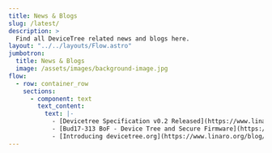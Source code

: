 ```yaml
---
title: News & Blogs
slug: /latest/
description: >
  Find all DeviceTree related news and blogs here.
layout: "../../layouts/Flow.astro"
jumbotron:
  title: News & Blogs
  image: /assets/images/background-image.jpg
flow:
  - row: container_row
    sections:
      - component: text
        text_content:
          text: |-
            - [Devicetree Specification v0.2 Released](https://www.linaro.org/blog/devicetree-specification-0.2-released/)
            - [Bud17-313 BoF - Device Tree and Secure Firmware](https://www.linaro.org/blog/bof-device-tree-secure-firmware-bud17-313/)
            - [Introducing devicetree.org](https://www.linaro.org/blog/introducing-devicetree-org/)
---
```

